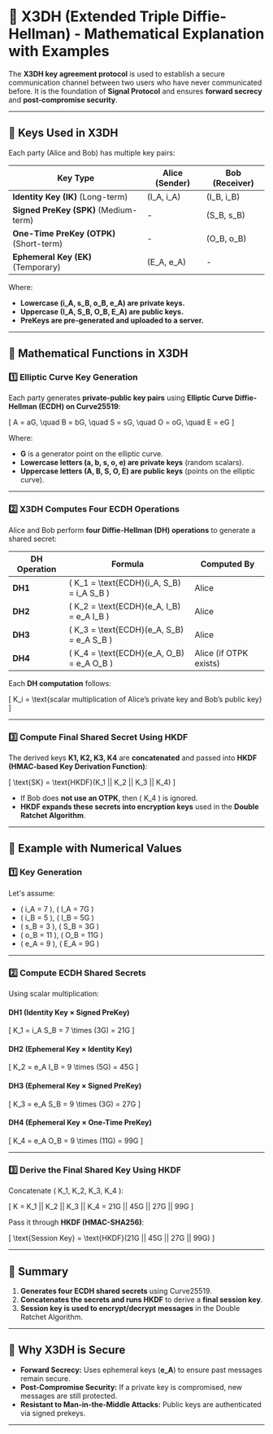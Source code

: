 # **📌 X3DH (Extended Triple Diffie-Hellman) - Mathematical Explanation with Examples**  

The **X3DH key agreement protocol** is used to establish a secure communication channel between two users who have never communicated before. It is the foundation of **Signal Protocol** and ensures **forward secrecy** and **post-compromise security**.  

---

## **🔹 Keys Used in X3DH**
Each party (Alice and Bob) has multiple key pairs:

| **Key Type**                            | **Alice (Sender)** | **Bob (Receiver)** |
| --------------------------------------- | ------------------ | ------------------ |
| **Identity Key (IK)** (Long-term)       | (I_A, i_A)         | (I_B, i_B)         |
| **Signed PreKey (SPK)** (Medium-term)   | -                  | (S_B, s_B)         |
| **One-Time PreKey (OTPK)** (Short-term) | -                  | (O_B, o_B)         |
| **Ephemeral Key (EK)** (Temporary)      | (E_A, e_A)         | -                  |

Where:  
- **Lowercase (i_A, s_B, o_B, e_A) are private keys.**  
- **Uppercase (I_A, S_B, O_B, E_A) are public keys.**  
- **PreKeys are pre-generated and uploaded to a server.**

---

## **🔹 Mathematical Functions in X3DH**
### **1️⃣ Elliptic Curve Key Generation**
Each party generates **private-public key pairs** using **Elliptic Curve Diffie-Hellman (ECDH) on Curve25519**:

\[
A = aG, \quad B = bG, \quad S = sG, \quad O = oG, \quad E = eG
\]

Where:
- **G** is a generator point on the elliptic curve.
- **Lowercase letters (a, b, s, o, e) are private keys** (random scalars).
- **Uppercase letters (A, B, S, O, E) are public keys** (points on the elliptic curve).

---

### **2️⃣ X3DH Computes Four ECDH Operations**
Alice and Bob perform **four Diffie-Hellman (DH) operations** to generate a shared secret:

| **DH Operation** | **Formula**                                 | **Computed By**        |
| ---------------- | ------------------------------------------- | ---------------------- |
| **DH1**          | \( K_1 = \text{ECDH}(i_A, S_B) = i_A S_B \) | Alice                  |
| **DH2**          | \( K_2 = \text{ECDH}(e_A, I_B) = e_A I_B \) | Alice                  |
| **DH3**          | \( K_3 = \text{ECDH}(e_A, S_B) = e_A S_B \) | Alice                  |
| **DH4**          | \( K_4 = \text{ECDH}(e_A, O_B) = e_A O_B \) | Alice (if OTPK exists) |

Each **DH computation** follows:

\[
K_i = \text{scalar multiplication of Alice’s private key and Bob’s public key}
\]

---

### **3️⃣ Compute Final Shared Secret Using HKDF**
The derived keys **K1, K2, K3, K4** are **concatenated** and passed into **HKDF (HMAC-based Key Derivation Function)**:

\[
\text{SK} = \text{HKDF}(K_1 || K_2 || K_3 || K_4)
\]

- If Bob does **not use an OTPK**, then \( K_4 \) is ignored.
- **HKDF expands these secrets into encryption keys** used in the **Double Ratchet Algorithm**.

---

## **🔹 Example with Numerical Values**
### **1️⃣ Key Generation**
Let's assume:
- \( i_A = 7 \), \( I_A = 7G \)
- \( i_B = 5 \), \( I_B = 5G \)
- \( s_B = 3 \), \( S_B = 3G \)
- \( o_B = 11 \), \( O_B = 11G \)
- \( e_A = 9 \), \( E_A = 9G \)

---

### **2️⃣ Compute ECDH Shared Secrets**
Using scalar multiplication:

#### **DH1 (Identity Key × Signed PreKey)**
\[
K_1 = i_A S_B = 7 \times (3G) = 21G
\]

#### **DH2 (Ephemeral Key × Identity Key)**
\[
K_2 = e_A I_B = 9 \times (5G) = 45G
\]

#### **DH3 (Ephemeral Key × Signed PreKey)**
\[
K_3 = e_A S_B = 9 \times (3G) = 27G
\]

#### **DH4 (Ephemeral Key × One-Time PreKey)**
\[
K_4 = e_A O_B = 9 \times (11G) = 99G
\]

---

### **3️⃣ Derive the Final Shared Key Using HKDF**
Concatenate \( K_1, K_2, K_3, K_4 \):

\[
K = K_1 || K_2 || K_3 || K_4 = 21G || 45G || 27G || 99G
\]

Pass it through **HKDF (HMAC-SHA256)**:

\[
\text{Session Key} = \text{HKDF}(21G || 45G || 27G || 99G)
\]

---

## **🔹 Summary**
1. **Generates four ECDH shared secrets** using Curve25519.
2. **Concatenates the secrets and runs HKDF** to derive a **final session key**.
3. **Session key is used to encrypt/decrypt messages** in the Double Ratchet Algorithm.

---

## **🔹 Why X3DH is Secure**
- **Forward Secrecy:** Uses ephemeral keys (**e_A**) to ensure past messages remain secure.
- **Post-Compromise Security:** If a private key is compromised, new messages are still protected.
- **Resistant to Man-in-the-Middle Attacks:** Public keys are authenticated via signed prekeys.

---

